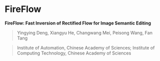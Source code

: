 # FireFlow

**FireFlow: Fast Inversion of Rectified Flow for Image Semantic Editing**

> Yingying Deng, Xiangyu He, Changwang Mei, Peisong Wang, Fan Tang

> Institute of Automation, Chinese Academy of Sciences; Institute of Computing Technology, Chinese Academy of Sciences

